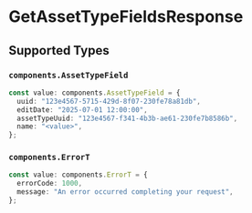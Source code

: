# GetAssetTypeFieldsResponse


## Supported Types

### `components.AssetTypeField`

```typescript
const value: components.AssetTypeField = {
  uuid: "123e4567-5715-429d-8f07-230fe78a81db",
  editDate: "2025-07-01 12:00:00",
  assetTypeUuid: "123e4567-f341-4b3b-ae61-230fe7b8586b",
  name: "<value>",
};
```

### `components.ErrorT`

```typescript
const value: components.ErrorT = {
  errorCode: 1000,
  message: "An error occurred completing your request",
};
```

